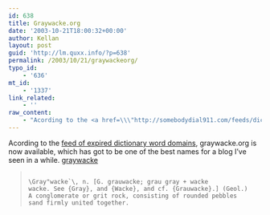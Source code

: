 ```yaml
---
id: 638
title: Graywacke.org
date: '2003-10-21T18:00:32+00:00'
author: Kellan
layout: post
guid: 'http://lm.quxx.info/?p=638'
permalink: /2003/10/21/graywackeorg/
typo_id:
    - '636'
mt_id:
    - '1337'
link_related:
    - ''
raw_content:
    - "Acording to the <a href=\\\"http://somebodydial911.com/feeds/dictionary_domains.rss\\\">feed of expired dictionary word domains</a>, graywacke.org is now available, which has got to be one of the best names for a blog I\\'ve seen in a while.  <a href=\\\"http://www.hyperdictionary.com/dictionary/graywacke\\\">graywacke</a>\n<blockquote>\n<pre>\n\\\\Gray\\\"wacke`\\\\, n. [G. grauwacke; grau gray + wacke\nwacke. See {Gray}, and {Wacke}, and cf. {Grauwacke}.] (Geol.)\nA conglomerate or grit rock, consisting of rounded pebbles\nsand firmly united together.\n</pre>\n</blockquote>"
---
```


Acording to the [feed of expired dictionary word domains](http://somebodydial911.com/feeds/dictionary_domains.rss), graywacke.org is now available, which has got to be one of the best names for a blog I’ve seen in a while. [graywacke](http://www.hyperdictionary.com/dictionary/graywacke)

> ```
> 
> \Gray"wacke`\, n. [G. grauwacke; grau gray + wacke
> wacke. See {Gray}, and {Wacke}, and cf. {Grauwacke}.] (Geol.)
> A conglomerate or grit rock, consisting of rounded pebbles
> sand firmly united together.
> ```